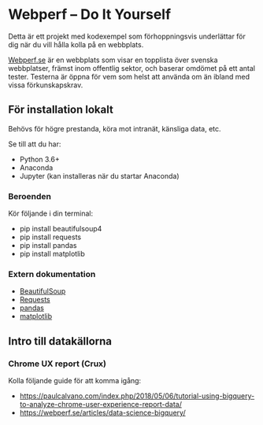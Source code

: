 # Webperf – Do It Yourself
Detta är ett projekt med kodexempel som förhoppningsvis underlättar för dig när du vill hålla kolla på en webbplats.

[Webperf.se](https://webperf.se) är en webbplats som visar en topplista över svenska webbplatser, främst inom offentlig sektor, och baserar omdömet på ett antal tester. Testerna är öppna för vem som helst att använda om än ibland med vissa förkunskapskrav.

## För installation lokalt
Behövs för högre prestanda, köra mot intranät, känsliga data, etc.

Se till att du har:
* Python 3.6+
* Anaconda
* Jupyter (kan installeras när du startar Anaconda)

### Beroenden

Kör följande i din terminal:
* pip install beautifulsoup4
* pip install requests
* pip install pandas
* pip install matplotlib

### Extern dokumentation

* [BeautifulSoup](https://www.crummy.com/software/BeautifulSoup/bs4/doc/)
* [Requests](http://docs.python-requests.org/en/master/)
* [pandas](https://pandas.pydata.org/pandas-docs/stable/index.html)
* [matplotlib](https://matplotlib.org/)

## Intro till datakällorna

### Chrome UX report (Crux)
Kolla följande guide för att komma igång: 
* https://paulcalvano.com/index.php/2018/05/06/tutorial-using-bigquery-to-analyze-chrome-user-experience-report-data/
* https://webperf.se/articles/data-science-bigquery/
